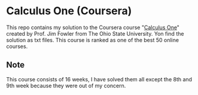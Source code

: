 # Calculus One (Coursera)

This repo contains my solution to the Coursera course "[Calculus One](https://www.coursera.org/learn/calculus1)" created by Prof. Jim  Fowler from The Ohio State University.  Yon find the solution as txt files. This course is ranked as one of the best 50 online courses. 



## Note

This course consists of 16 weeks, I have solved them all except the 8th and 9th week because they were out of my concern. 